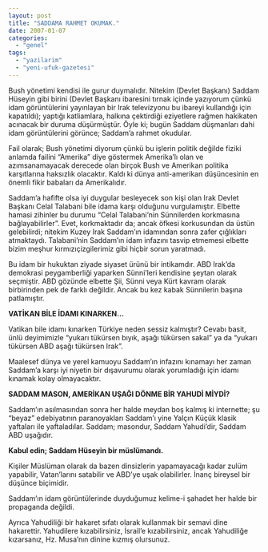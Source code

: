 ```yaml
---
layout: post
title: "SADDAMA RAHMET OKUMAK."
date: 2007-01-07
categories: 
  - "genel"
tags: 
  - "yazilarim"
  - "yeni-ufuk-gazetesi"
---
```


Bush yönetimi kendisi ile gurur duymalıdır. Nitekim (Devlet Başkanı) Saddam Hüseyin gibi birini (Devlet Başkanı ibaresini tırnak içinde yazıyorum çünkü idam görüntülerini yayınlayan bir Irak televizyonu bu ibareyi kullandığı için kapatıldı); yaptığı katliamlara, halkına çektirdiği eziyetlere rağmen hakikaten acınacak bir duruma düşürmüştür. Öyle ki; bugün Saddam düşmanları dahi idam görüntülerini görünce; Saddam’a rahmet okudular.

Fail olarak; Bush yönetimi diyorum çünkü bu işlerin politik değilde fiziki anlamda failini “Amerika” diye göstermek Amerika’lı olan ve azımsanamayacak derecede olan birçok Bush ve Amerikan politika karşıtlarına haksızlık olacaktır. Kaldı ki dünya anti-amerikan düşüncesinin en önemli fikir babaları da Amerikalıdır.

Saddam’a hafifte olsa iyi duygular besleyecek son kişi olan Irak Devlet Başkanı Celal Talabani bile idama karşı olduğunu vurgulamıştır. Elbette hamasi zihinler bu durumu “Celal Talabani’nin Sünnilerden korkmasına bağlayabilirler”. Evet, korkmaktadır da; ancak öfkesi korkusundan da üstün gelebilirdi; nitekim Kuzey Irak Saddam’ın idamından sonra zafer çığlıkları atmaktaydı. Talabani’nin Saddam’ın idam infazını tasvip etmemesi elbette bizim meşhur kırmızıçizgilerimiz gibi hiçbir sorun yaratmadı.

Bu idam bir hukuktan ziyade siyaset ürünü bir intikamdır. ABD Irak’da demokrasi peygamberliği yaparken Sünni’leri kendisine şeytan olarak seçmiştir. ABD gözünde elbette Şii, Sünni veya Kürt kavram olarak birbirinden pek de farklı değildir. Ancak bu kez kabak Sünnilerin başına patlamıştır.

**VATİKAN BİLE İDAMI KINARKEN…**

Vatikan bile idamı kınarken Türkiye neden sessiz kalmıştır? Cevabı basit, ünlü deyimimizle “yukarı tükürsen bıyık, aşağı tükürsen sakal” ya da “yukarı tükürsen ABD aşağı tükürsen Irak”.

Maalesef dünya ve yerel kamuoyu Saddam’ın infazını kınamayı her zaman Saddam’a karşı iyi niyetin bir dışavurumu olarak yorumladığı için idamı kınamak kolay olmayacaktır.

**SADDAM MASON, AMERİKAN UŞAĞI DÖNME BİR YAHUDİ MİYDİ?**

Saddam’ın asılmasından sonra her halde meydan boş kalmış ki internette; şu “beyaz” edebiyatının paranoyakları Saddam’ı yine Yalçın Küçük klasik yaftaları ile yaftaladılar. Saddam; masondur, Saddam Yahudi’dir, Saddam ABD uşağıdır.

**Kabul edin; Saddam Hüseyin bir müslümandı.**

Kişiler Müslüman olarak da bazen dinsizlerin yapamayacağı kadar zulüm yapabilir, Vatan’larını satabilir ve ABD’ye uşak olabilirler. İnanç bireysel bir düşünce biçimidir.

Saddam’ın idam görüntülerinde duyduğumuz kelime-i şahadet her halde bir propaganda değildi.

Ayrıca Yahudiliği bir hakaret sıfatı olarak kullanmak bir semavi dine hakarettir. Yahudilere kızabilirsiniz, İsrail’e kızabilirsiniz, ancak Yahudiliğe kızarsanız, Hz. Musa’nın dinine kızmış olursunuz.
